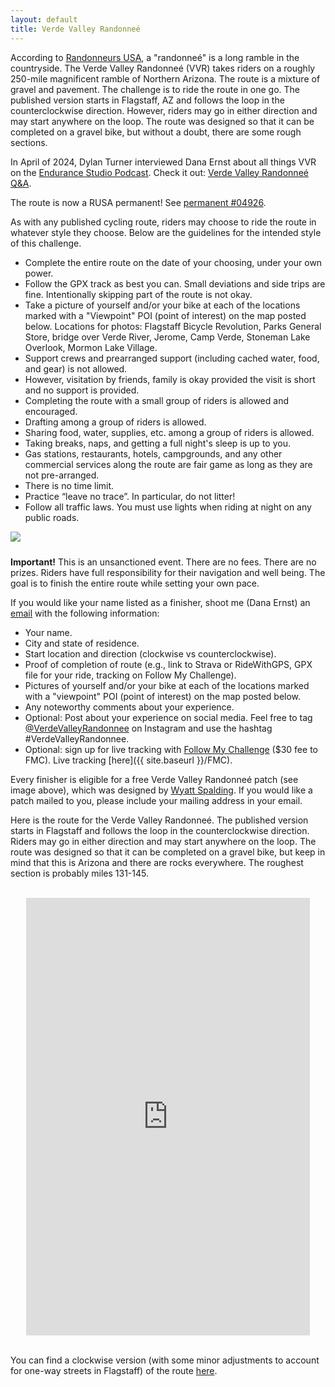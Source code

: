 ```yaml
---
layout: default
title: Verde Valley Randonneé
---
```


According to [Randonneurs USA](https://rusa.org/pages/terminology), a "randonneé" is a long ramble in the countryside.  The Verde Valley Randonneé (VVR) takes riders on a roughly 250-mile magnificent ramble of Northern Arizona.  The route is a mixture of gravel and pavement. The challenge is to ride the route in one go.  The published version starts in Flagstaff, AZ and follows the loop in the counterclockwise direction.  However, riders may go in either direction and may start anywhere on the loop. The route was designed so that it can be completed on a gravel bike, but without a doubt, there are some rough sections. 

In April of 2024, Dylan Turner interviewed Dana Ernst about all things VVR on the [Endurance Studio Podcast](https://www.youtube.com/@TheEnduranceStudio/featured).  Check it out: [Verde Valley Randonneé Q&A](https://www.youtube.com/watch?v=wgX8s8WAbww).

The route is now a RUSA permanent!  See [permanent #04926](https://rusa.org/cgi-bin/permview_GF.pl?permid=4926).

As with any published cycling route, riders may choose to ride the route in whatever style they choose.  Below are the guidelines for the intended style of this challenge.

<div class="container-fluid">
<div class="row align-items-end">
<div class="col-md-8">
<ul>
<li>Complete the entire route on the date of your choosing, under your own power.</li>
<li>Follow the GPX track as best you can. Small deviations and side trips are fine. Intentionally skipping part of the route is not okay.</li>
<li>Take a picture of yourself and/or your bike at each of the locations marked with a "Viewpoint" POI (point of interest) on the map posted below. Locations for photos: Flagstaff Bicycle Revolution, Parks General Store, bridge over Verde River, Jerome, Camp Verde, Stoneman Lake Overlook, Mormon Lake Village.</li>
<li>Support crews and prearranged support (including cached water, food, and gear) is not allowed.</li>
<li>However, visitation by friends, family is okay provided the visit is short and no support is provided.</li>
<li>Completing the route with a small group of riders is allowed and encouraged.</li>
<li>Drafting among a group of riders is allowed.</li>
<li>Sharing food, water, supplies, etc. among a group of riders is allowed.</li>
<li>Taking breaks, naps, and getting a full night's sleep is up to you.</li>
<li>Gas stations, restaurants, hotels, campgrounds, and any other commercial services along the route are fair game as long as they are not pre-arranged.</li>
<li>There is no time limit.</li>
<li>Practice “leave no trace”. In particular, do not litter!</li>
<li>Follow all traffic laws. You must use lights when riding at night on any public roads.</li>
</ul>
<!-- <br> -->
</div>
<div class="col-md-4">
<img src="{{ site.baseurl }}/images/VVRPatch.png" class="img-responsive img-rounded" img style="margin-bottom: 10px">
<!-- <br> -->
</div>
</div>
</div>

<strong>Important!</strong> This is an unsanctioned event. There are no fees. There are no prizes. Riders have full responsibility for their navigation and well being. The goal is to finish the entire route while setting your own pace.

<!-- <div class="row">
<div class="col-md-2 col-lg-2">
</div>
<div class="col-xs-12 col-sm-12 col-md-8 col-lg-8">
<div class="alert alert-info" role="alert">
<i class="fas fa-bicycle fa-lg"></i>&nbsp; There will be a low-key grand depart for the Verde Valley Randonneé on <strong>Saturday, September 30</strong>.  If you are interested, be ready to roll out at 5am from at Flagstaff Bicycle Revolution.  There is no official sign up, but you are encouraged to sign up for tracking on <a href="https://form.jotform.com/followmychallengeusa/verdevalleyrandonnee">Follow My Challenge</a> ($30 fee to FMC). You can ride the route clockwise or counterclockwise (most folks will ride counterclockwise).  Ride fast or take as long as you'd like. Just follow the rules (see above).  Every finisher will get a patch.

<hr>

Of course, you are welcome to ride the route at any time!  Solo or with your friends.
</div>
</div>
<div class="col-md-2 col-lg-2"></div>
</div> -->

If you would like your name listed as a finisher, shoot me (Dana Ernst) an [email](mailto:ernst.tribe@gmail.com) with the following information:

- Your name.
- City and state of residence.
- Start location and direction (clockwise vs counterclockwise).
- Proof of completion of route (e.g., link to Strava or RideWithGPS, GPX file for your ride, tracking on Follow My Challenge).
- Pictures of yourself and/or your bike at each of the locations marked with a "viewpoint" POI (point of interest) on the map posted below.
- Any noteworthy comments about your experience.
- Optional: Post about your experience on social media.  Feel free to tag [@VerdeValleyRandonnee](https://www.instagram.com/verdevalleyrandonnee/) on Instagram and use the hashtag #VerdeValleyRandonnee.
- Optional: sign up for live tracking with [Follow My Challenge](https://form.jotform.com/followmychallengeusa/verdevalleyrandonnee) ($30 fee to FMC). Live tracking [here]({{ site.baseurl }}/FMC).

Every finisher is eligible for a free Verde Valley Randonneé patch (see image above), which was designed by [Wyatt Spalding](https://www.instagram.com/wyattspalding/?hl=en). If you would like a patch mailed to you, please include your mailing address in your email.

Here is the route for the Verde Valley Randonneé. The published version starts in Flagstaff and follows the loop in the counterclockwise direction. Riders may go in either direction and may start anywhere on the loop. The route was designed so that it can be completed on a gravel bike, but keep in mind that this is Arizona and there are rocks everywhere. The roughest section is probably miles 131-145.

<br>

<center>
<iframe src="https://ridewithgps.com/embeds?type=route&id=45268129&sampleGraph=true" style="width: 1px; min-width: 90%; height: 700px; border: none;" scrolling="no"></iframe>
<!-- <iframe src="https://ridewithgps.com/embeds?type=route&id=38971796&sampleGraph=true&distanceMarkers=true&showPhotos=true" style="width: 1px; min-width: 90%; height: 700px; border: none;" scrolling="no"></iframe> -->
</center>

<br>

You can find a clockwise version (with some minor adjustments to account for one-way streets in Flagstaff) of the route [here](https://ridewithgps.com/routes/41248484).

<br>
